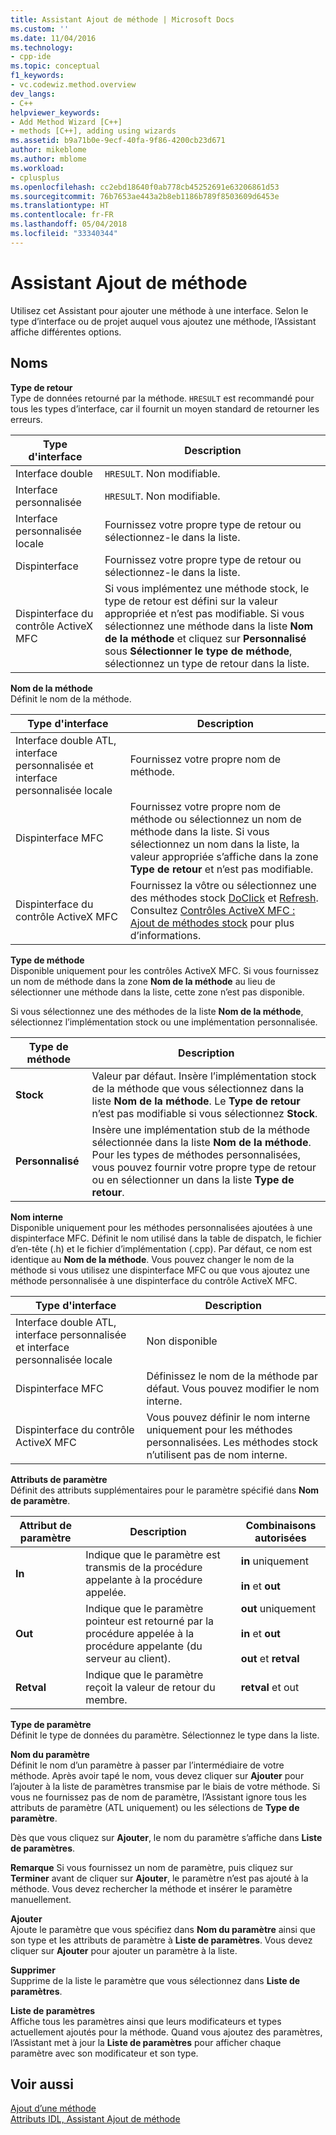 ```yaml
---
title: Assistant Ajout de méthode | Microsoft Docs
ms.custom: ''
ms.date: 11/04/2016
ms.technology:
- cpp-ide
ms.topic: conceptual
f1_keywords:
- vc.codewiz.method.overview
dev_langs:
- C++
helpviewer_keywords:
- Add Method Wizard [C++]
- methods [C++], adding using wizards
ms.assetid: b9a71b0e-9ecf-40fa-9f86-4200cb23d671
author: mikeblome
ms.author: mblome
ms.workload:
- cplusplus
ms.openlocfilehash: cc2ebd18640f0ab778cb45252691e63206861d53
ms.sourcegitcommit: 76b7653ae443a2b8eb1186b789f8503609d6453e
ms.translationtype: HT
ms.contentlocale: fr-FR
ms.lasthandoff: 05/04/2018
ms.locfileid: "33340344"
---
```

# <a name="add-method-wizard"></a>Assistant Ajout de méthode
Utilisez cet Assistant pour ajouter une méthode à une interface. Selon le type d’interface ou de projet auquel vous ajoutez une méthode, l’Assistant affiche différentes options.  
  
## <a name="names"></a>Noms  
 **Type de retour**  
 Type de données retourné par la méthode. `HRESULT` est recommandé pour tous les types d’interface, car il fournit un moyen standard de retourner les erreurs.  
  
|Type d'interface|Description|  
|--------------------|-----------------|  
|Interface double|`HRESULT`. Non modifiable.|  
|Interface personnalisée|`HRESULT`. Non modifiable.|  
|Interface personnalisée locale|Fournissez votre propre type de retour ou sélectionnez-le dans la liste.|  
|Dispinterface|Fournissez votre propre type de retour ou sélectionnez-le dans la liste.|  
|Dispinterface du contrôle ActiveX MFC|Si vous implémentez une méthode stock, le type de retour est défini sur la valeur appropriée et n’est pas modifiable. Si vous sélectionnez une méthode dans la liste **Nom de la méthode** et cliquez sur **Personnalisé** sous **Sélectionner le type de méthode**, sélectionnez un type de retour dans la liste.|  
  
 **Nom de la méthode**  
 Définit le nom de la méthode.  
  
|Type d'interface|Description|  
|--------------------|-----------------|  
|Interface double ATL, interface personnalisée et interface personnalisée locale|Fournissez votre propre nom de méthode.|  
|Dispinterface MFC|Fournissez votre propre nom de méthode ou sélectionnez un nom de méthode dans la liste. Si vous sélectionnez un nom dans la liste, la valeur appropriée s’affiche dans la zone **Type de retour** et n’est pas modifiable.|  
|Dispinterface du contrôle ActiveX MFC|Fournissez la vôtre ou sélectionnez une des méthodes stock [DoClick](../mfc/reference/colecontrol-class.md#doclick) et [Refresh](../mfc/reference/colecontrol-class.md#refresh). Consultez [Contrôles ActiveX MFC : Ajout de méthodes stock](../mfc/mfc-activex-controls-adding-stock-methods.md) pour plus d’informations.|  
  
 **Type de méthode**  
 Disponible uniquement pour les contrôles ActiveX MFC. Si vous fournissez un nom de méthode dans la zone **Nom de la méthode** au lieu de sélectionner une méthode dans la liste, cette zone n’est pas disponible.  
  
 Si vous sélectionnez une des méthodes de la liste **Nom de la méthode**, sélectionnez l’implémentation stock ou une implémentation personnalisée.  
  
|Type de méthode|Description|  
|-----------------|-----------------|  
|**Stock**|Valeur par défaut. Insère l’implémentation stock de la méthode que vous sélectionnez dans la liste **Nom de la méthode**. Le **Type de retour** n’est pas modifiable si vous sélectionnez **Stock**.|  
|**Personnalisé**|Insère une implémentation stub de la méthode sélectionnée dans la liste **Nom de la méthode**. Pour les types de méthodes personnalisées, vous pouvez fournir votre propre type de retour ou en sélectionner un dans la liste **Type de retour**.|  
  
 **Nom interne**  
 Disponible uniquement pour les méthodes personnalisées ajoutées à une dispinterface MFC. Définit le nom utilisé dans la table de dispatch, le fichier d’en-tête (.h) et le fichier d’implémentation (.cpp). Par défaut, ce nom est identique au **Nom de la méthode**. Vous pouvez changer le nom de la méthode si vous utilisez une dispinterface MFC ou que vous ajoutez une méthode personnalisée à une dispinterface du contrôle ActiveX MFC.  
  
|Type d'interface|Description|  
|--------------------|-----------------|  
|Interface double ATL, interface personnalisée et interface personnalisée locale|Non disponible|  
|Dispinterface MFC|Définissez le nom de la méthode par défaut. Vous pouvez modifier le nom interne.|  
|Dispinterface du contrôle ActiveX MFC|Vous pouvez définir le nom interne uniquement pour les méthodes personnalisées. Les méthodes stock n’utilisent pas de nom interne.|  
  
 **Attributs de paramètre**  
 Définit des attributs supplémentaires pour le paramètre spécifié dans **Nom de paramètre**.  
  
|Attribut de paramètre|Description|Combinaisons autorisées|  
|-------------------------|-----------------|--------------------------|  
|**In**|Indique que le paramètre est transmis de la procédure appelante à la procédure appelée.|**in** uniquement<br /><br /> **in** et **out**|  
|**Out**|Indique que le paramètre pointeur est retourné par la procédure appelée à la procédure appelante (du serveur au client).|**out** uniquement<br /><br /> **in** et **out**<br /><br /> **out** et **retval**|  
|**Retval**|Indique que le paramètre reçoit la valeur de retour du membre.|**retval** et out|  
  
 **Type de paramètre**  
 Définit le type de données du paramètre. Sélectionnez le type dans la liste.  
  
 **Nom du paramètre**  
 Définit le nom d’un paramètre à passer par l’intermédiaire de votre méthode. Après avoir tapé le nom, vous devez cliquer sur **Ajouter** pour l’ajouter à la liste de paramètres transmise par le biais de votre méthode. Si vous ne fournissez pas de nom de paramètre, l’Assistant ignore tous les attributs de paramètre (ATL uniquement) ou les sélections de **Type de paramètre**.  
  
 Dès que vous cliquez sur **Ajouter**, le nom du paramètre s’affiche dans **Liste de paramètres**.  
  
 **Remarque** Si vous fournissez un nom de paramètre, puis cliquez sur **Terminer** avant de cliquer sur **Ajouter**, le paramètre n’est pas ajouté à la méthode. Vous devez rechercher la méthode et insérer le paramètre manuellement.  
  
 **Ajouter**  
 Ajoute le paramètre que vous spécifiez dans **Nom du paramètre** ainsi que son type et les attributs de paramètre à **Liste de paramètres**. Vous devez cliquer sur **Ajouter** pour ajouter un paramètre à la liste.  
  
 **Supprimer**  
 Supprime de la liste le paramètre que vous sélectionnez dans **Liste de paramètres**.  
  
 **Liste de paramètres**  
 Affiche tous les paramètres ainsi que leurs modificateurs et types actuellement ajoutés pour la méthode. Quand vous ajoutez des paramètres, l’Assistant met à jour la **Liste de paramètres** pour afficher chaque paramètre avec son modificateur et son type.  
  
## <a name="see-also"></a>Voir aussi  
 [Ajout d’une méthode](../ide/adding-a-method-visual-cpp.md)   
 [Attributs IDL, Assistant Ajout de méthode](../ide/idl-attributes-add-method-wizard.md)